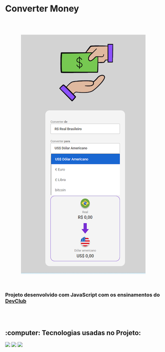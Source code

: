 <h1>Converter Money</h1>
<br>
<br>

<p align="center">
  <img src="https://github.com/larissamenandro89483-blip/projeto-Convert-Money/blob/master/assets/DESAFIO%20JAVASCRIPT%20CONVERSOR%20DE%20MOEDAS%20GITHUB.png"></p>




<br>
<h3>Projeto desenvolvido com JavaScript com os ensinamentos do <a href="https://rodolfomori.com.br/DevClub">DevClub</a></h3>
<br>
<br>

<h2> :computer: Tecnologias usadas no Projeto:
</h2>

<p>
  <a href="https://www.html.org.in/"><img src="https://img.shields.io/badge/HTML5-E34F26?style=for-the-badge&logo=html5&logoColor=white"/></a>
  <a href="https://www.css.org/"><img src="https://img.shields.io/badge/CSS3-1572B6?style=for-the-badge&logo=css3&logoColor=white"/><a> 
  <a href="https://www.javascript.org/"><img src="https://img.shields.io/badge/javascript-%23323330.svg?style=for-the-badge&logo=javascript&logoColor=%23F7DF1E"></a>
  </p>
